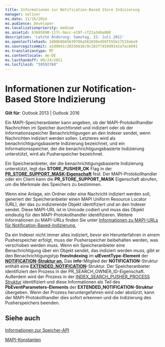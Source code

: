 ```yaml
---
title: Informationen zur Notification-Based Store Indizierung
manager: soliver
ms.date: 11/16/2014
ms.audience: Developer
ms.localizationpriority: medium
ms.assetid: b3685890-117c-9acc-e19f-cf22a349a088
description: 'Letzte Änderung: Samstag, 23. Juli 2011'
ms.openlocfilehash: 2d00b0b65639786a561830ed50f555b17519aba9
ms.sourcegitcommit: a1d9041c20256616c9c183f7d1049142a7ac6991
ms.translationtype: MT
ms.contentlocale: de-DE
ms.lasthandoff: 09/24/2021
ms.locfileid: "59592760"
---
```

# <a name="about-notification-based-store-indexing"></a>Informationen zur Notification-Based Store Indizierung

  
  
**Gilt für**: Outlook 2013 | Outlook 2016 
  
Ein MAPI-Speicheranbieter kann angeben, ob der MAPI-Protokollhandler Nachrichten im Speicher durchforstet und indiziert oder ob der Informationsspeicher Benachrichtigungen an den Indexer sendet, wenn Nachrichten indiziert werden sollen. Letzteres wird als benachrichtigungsbasierte Indizierung bezeichnet, und ein Informationsspeicher, der die benachrichtigungsbasierte Indizierung unterstützt, wird als Pusherspeicher bezeichnet.
  
Ein Speicheranbieter, der die benachrichtigungsbasierte Indizierung unterstützt, legt das **STORE_PUSHER_OK** Flag in der **[PR_STORE_SUPPORT_MASK-Eigenschaft](pidtagstoresupportmask-canonical-property.md)** fest. Der MAPI-Protokollhandler oder ein Client kann die **PR_STORE_SUPPORT_MASK** Eigenschaft abrufen, um die Merkmale des Speichers zu bestimmen. 
  
Wenn eine Anlage, ein Ordner oder eine Nachricht indiziert werden soll, generiert der Speicheranbieter einen MAPI Uniform Resource Locator (URL), der das zu indizierende Objekt identifiziert und an den Indexer sendet. Diese MAPI-URL ist in Unicode codiert und muss das Objekt eindeutig für den MAPI-Protokollhandler identifizieren. Weitere Informationen zu MAPI-URLs finden Sie unter [Informationen zu MAPI-URLs für Notification-Based-Indizierung.](about-mapi-urls-for-notification-based-indexing.md)
  
Da ein Indexer nicht immer alles indiziert, bevor ein Herunterfahren in einem Pusherspeicher erfolgt, muss der Pusherspeicher beibehalten werden, was verschoben werden muss. Wenn ein Speicheranbieter eine Benachrichtigung über ein Objekt sendet, das indiziert werden muss, gibt er den Benachrichtigungstyp **fnevIndexing** im **ulEventType-Element** der **[NOTIFICATION-Struktur an.](notification.md)** Das **info**-Mitglied der **NOTIFICATION**-Struktur enthält eine **[EXTENDED_NOTIFICATION](extended_notification.md)**-Struktur. Der Speicheranbieter identifiziert den **[](pidtagsearchownerid-canonical-property.md)** Prozess in der PR_SEARCH_OWNER_ID-Eigenschaft. Außerdem wird der Prozess in der [INDEX_SEARCH_PUSHER_PROCESS Struktur](index_search_pusher_process.md) identifiziert und diese Informationen als Teil des **PbEventParameters-Elements** der **EXTENDED_NOTIFICATION-Struktur** übergeben. Wenn der Prozess heruntergefahren wird oder abstürzt, kann der MAPI-Protokollhandler dies sofort erkennen und die Indizierung des Pusherspeichers beenden. 
  
## <a name="see-also"></a>Siehe auch



[Informationen zur Speicher-API](about-the-store-api.md)
  
[MAPI-Konstanten](mapi-constants.md)

